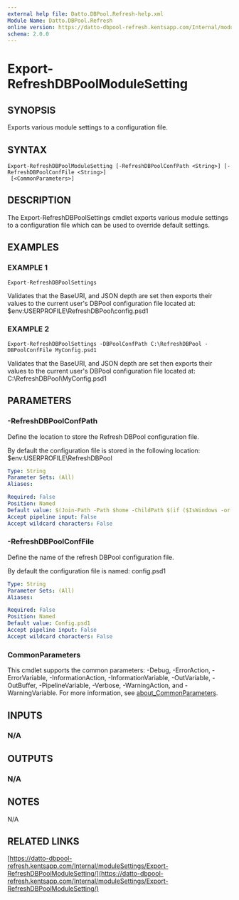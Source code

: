 ```yaml
---
external help file: Datto.DBPool.Refresh-help.xml
Module Name: Datto.DBPool.Refresh
online version: https://datto-dbpool-refresh.kentsapp.com/Internal/moduleSettings/Export-RefreshDBPoolModuleSetting/
schema: 2.0.0
---
```


# Export-RefreshDBPoolModuleSetting

## SYNOPSIS
Exports various module settings to a configuration file.

## SYNTAX

```
Export-RefreshDBPoolModuleSetting [-RefreshDBPoolConfPath <String>] [-RefreshDBPoolConfFile <String>]
 [<CommonParameters>]
```

## DESCRIPTION
The Export-RefreshDBPoolSettings cmdlet exports various module settings to a configuration file which can be used to override default settings.

## EXAMPLES

### EXAMPLE 1
```
Export-RefreshDBPoolSettings
```

Validates that the BaseURI, and JSON depth are set then exports their values
to the current user's DBPool configuration file located at:
    $env:USERPROFILE\RefreshDBPool\config.psd1

### EXAMPLE 2
```
Export-RefreshDBPoolSettings -DBPoolConfPath C:\RefreshDBPool -DBPoolConfFile MyConfig.psd1
```

Validates that the BaseURI, and JSON depth are set then exports their values
to the current user's DBPool configuration file located at:
    C:\RefreshDBPool\MyConfig.psd1

## PARAMETERS

### -RefreshDBPoolConfPath
Define the location to store the Refresh DBPool configuration file.

By default the configuration file is stored in the following location:
    $env:USERPROFILE\RefreshDBPool

```yaml
Type: String
Parameter Sets: (All)
Aliases:

Required: False
Position: Named
Default value: $(Join-Path -Path $home -ChildPath $(if ($IsWindows -or $PSEdition -eq 'Desktop'){"RefreshDBPool"}else{".RefreshDBPool"}) )
Accept pipeline input: False
Accept wildcard characters: False
```

### -RefreshDBPoolConfFile
Define the name of the refresh DBPool configuration file.

By default the configuration file is named:
    config.psd1

```yaml
Type: String
Parameter Sets: (All)
Aliases:

Required: False
Position: Named
Default value: Config.psd1
Accept pipeline input: False
Accept wildcard characters: False
```

### CommonParameters
This cmdlet supports the common parameters: -Debug, -ErrorAction, -ErrorVariable, -InformationAction, -InformationVariable, -OutVariable, -OutBuffer, -PipelineVariable, -Verbose, -WarningAction, and -WarningVariable. For more information, see [about_CommonParameters](http://go.microsoft.com/fwlink/?LinkID=113216).

## INPUTS

### N/A
## OUTPUTS

### N/A
## NOTES
N/A

## RELATED LINKS

[https://datto-dbpool-refresh.kentsapp.com/Internal/moduleSettings/Export-RefreshDBPoolModuleSetting/](https://datto-dbpool-refresh.kentsapp.com/Internal/moduleSettings/Export-RefreshDBPoolModuleSetting/)

